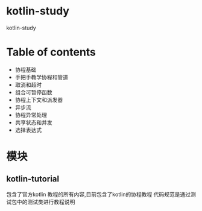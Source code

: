 # kotlin-study
kotlin-study

# Table of contents
- 协程基础
- 手把手教学协程和管道
- 取消和超时
- 组合可暂停函数
- 协程上下文和派发器
- 异步流
- 协程异常处理
- 共享状态和并发
- 选择表达式

# 模块
## kotlin-tutorial
 包含了官方kotlin 教程的所有内容,目前包含了kotlin的协程教程
 代码规范是通过测试包中的测试类进行教程说明
